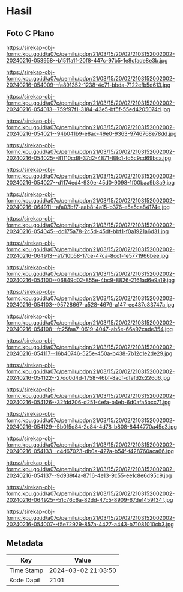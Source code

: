 # Hasil

## Foto C Plano

https://sirekap-obj-formc.kpu.go.id/a07c/pemilu/pdpr/21/03/15/20/02/2103152002002-20240216-053958--b1511a1f-20f8-447c-97b5-1e8cfade8e3b.jpg

https://sirekap-obj-formc.kpu.go.id/a07c/pemilu/pdpr/21/03/15/20/02/2103152002002-20240216-054009--fa891352-1238-4c71-bbda-7122efb5d613.jpg

https://sirekap-obj-formc.kpu.go.id/a07c/pemilu/pdpr/21/03/15/20/02/2103152002002-20240216-054013--759f97f1-3184-43e5-bf5f-55ed4205074d.jpg

https://sirekap-obj-formc.kpu.go.id/a07c/pemilu/pdpr/21/03/15/20/02/2103152002002-20240216-054021--94b041b9-e8ac-49e0-9363-9746768e78dd.jpg

https://sirekap-obj-formc.kpu.go.id/a07c/pemilu/pdpr/21/03/15/20/02/2103152002002-20240216-054025--81110cd8-37d2-4871-88c1-fd5c9cd69bca.jpg

https://sirekap-obj-formc.kpu.go.id/a07c/pemilu/pdpr/21/03/15/20/02/2103152002002-20240216-054027--d1174ed4-930e-45d0-9098-1f00baa9b8a9.jpg

https://sirekap-obj-formc.kpu.go.id/a07c/pemilu/pdpr/21/03/15/20/02/2103152002002-20240216-064911--afa03bf7-aab8-4a15-b376-e5a5ca84174e.jpg

https://sirekap-obj-formc.kpu.go.id/a07c/pemilu/pdpr/21/03/15/20/02/2103152002002-20240216-054045--dd175a78-2c5d-45df-bbf1-f0a1921a6d31.jpg

https://sirekap-obj-formc.kpu.go.id/a07c/pemilu/pdpr/21/03/15/20/02/2103152002002-20240216-064913--a1710b58-17ce-47ca-8ccf-1e5771966bee.jpg

https://sirekap-obj-formc.kpu.go.id/a07c/pemilu/pdpr/21/03/15/20/02/2103152002002-20240216-054100--06849d02-855e-4bc9-8826-2161ad6e9a19.jpg

https://sirekap-obj-formc.kpu.go.id/a07c/pemilu/pdpr/21/03/15/20/02/2103152002002-20240216-054103--95728667-a528-4679-a147-ee487c83747a.jpg

https://sirekap-obj-formc.kpu.go.id/a07c/pemilu/pdpr/21/03/15/20/02/2103152002002-20240216-054108--fc25faa7-0619-4047-ab5e-66a92cade354.jpg

https://sirekap-obj-formc.kpu.go.id/a07c/pemilu/pdpr/21/03/15/20/02/2103152002002-20240216-054117--16b40746-525e-450a-b438-7b12c1e2de29.jpg

https://sirekap-obj-formc.kpu.go.id/a07c/pemilu/pdpr/21/03/15/20/02/2103152002002-20240216-054122--27dc0d4d-1758-46bf-8acf-dfefd2c226d6.jpg

https://sirekap-obj-formc.kpu.go.id/a07c/pemilu/pdpr/21/03/15/20/02/2103152002002-20240216-054126--32fdd206-d251-4efa-b4eb-6d0afa5bcc71.jpg

https://sirekap-obj-formc.kpu.go.id/a07c/pemilu/pdpr/21/03/15/20/02/2103152002002-20240216-054129--5b0f5d84-2c84-4d78-b808-8444770a45c3.jpg

https://sirekap-obj-formc.kpu.go.id/a07c/pemilu/pdpr/21/03/15/20/02/2103152002002-20240216-054133--c4d67023-db0a-427a-b54f-f428760aca66.jpg

https://sirekap-obj-formc.kpu.go.id/a07c/pemilu/pdpr/21/03/15/20/02/2103152002002-20240216-054137--9d939f4a-8716-4e13-9c55-ee1c8e6d95c9.jpg

https://sirekap-obj-formc.kpu.go.id/a07c/pemilu/pdpr/21/03/15/20/02/2103152002002-20240216-064925--51c76c6a-82dd-47c5-8909-67de1459134f.jpg

https://sirekap-obj-formc.kpu.go.id/a07c/pemilu/pdpr/21/03/15/20/02/2103152002002-20240216-054007--f5e72929-857a-4427-a443-b71081010cb3.jpg


## Metadata

| Key        | Value               |
| ---------- | ------------------- |
| Time Stamp | 2024-03-02 21:03:50 |
| Kode Dapil | 2101                |



